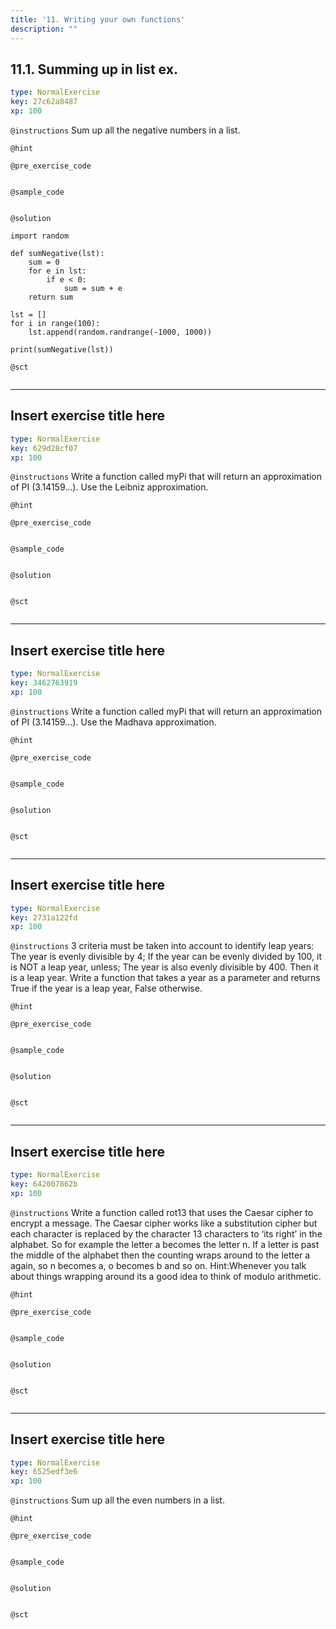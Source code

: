 ```yaml
---
title: '11. Writing your own functions'
description: ""
---
```


## 11.1. Summing up in list ex.

```yaml
type: NormalExercise
key: 27c62a8487
xp: 100
```



`@instructions`
Sum up all the negative numbers in a list.

`@hint`


`@pre_exercise_code`
```{python}

```

`@sample_code`
```{python}

```

`@solution`
```{python}
import random

def sumNegative(lst):
    sum = 0
    for e in lst:
        if e < 0:
            sum = sum + e
    return sum

lst = []
for i in range(100):
    lst.append(random.randrange(-1000, 1000))

print(sumNegative(lst))
```

`@sct`
```{python}

```

---

## Insert exercise title here

```yaml
type: NormalExercise
key: 629d28cf07
xp: 100
```



`@instructions`
Write a function called myPi that will return an approximation of PI (3.14159…). Use the Leibniz approximation.

`@hint`


`@pre_exercise_code`
```{python}

```

`@sample_code`
```{python}

```

`@solution`
```{python}

```

`@sct`
```{python}

```

---

## Insert exercise title here

```yaml
type: NormalExercise
key: 3462763919
xp: 100
```



`@instructions`
Write a function called myPi that will return an approximation of PI (3.14159…). Use the Madhava approximation.

`@hint`


`@pre_exercise_code`
```{python}

```

`@sample_code`
```{python}

```

`@solution`
```{python}

```

`@sct`
```{python}

```

---

## Insert exercise title here

```yaml
type: NormalExercise
key: 2731a122fd
xp: 100
```



`@instructions`
3 criteria must be taken into account to identify leap years:
The year is evenly divisible by 4;
If the year can be evenly divided by 100, it is NOT a leap year, unless;
The year is also evenly divisible by 400. Then it is a leap year.
Write a function that takes a year as a parameter and returns True if the year is a leap year, False otherwise.

`@hint`


`@pre_exercise_code`
```{python}

```

`@sample_code`
```{python}

```

`@solution`
```{python}

```

`@sct`
```{python}

```

---

## Insert exercise title here

```yaml
type: NormalExercise
key: 642007862b
xp: 100
```



`@instructions`
Write a function called rot13 that uses the Caesar cipher to encrypt a message. The Caesar cipher works like a substitution cipher but each character is replaced by the character 13 characters to ‘its right’ in the alphabet. So for example the letter a becomes the letter n. If a letter is past the middle of the alphabet then the counting wraps around to the letter a again, so n becomes a, o becomes b and so on.  Hint:Whenever you talk about things wrapping around its a good idea to think of modulo arithmetic.

`@hint`


`@pre_exercise_code`
```{python}

```

`@sample_code`
```{python}

```

`@solution`
```{python}

```

`@sct`
```{python}

```

---

## Insert exercise title here

```yaml
type: NormalExercise
key: 6525edf3e6
xp: 100
```



`@instructions`
Sum up all the even numbers in a list.

`@hint`


`@pre_exercise_code`
```{python}

```

`@sample_code`
```{python}

```

`@solution`
```{python}

```

`@sct`
```{python}

```
